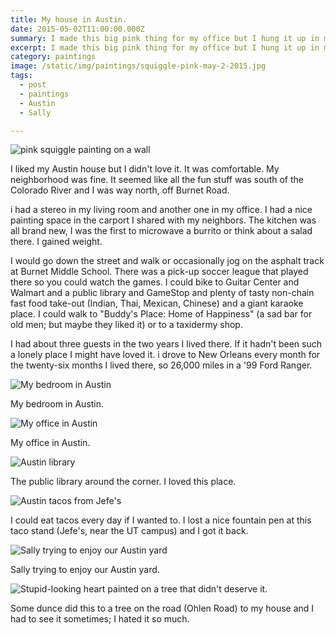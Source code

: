 ```yaml
---
title: My house in Austin.
date: 2015-05-02T11:00:00.000Z
summary: I made this big pink thing for my office but I hung it up in my apartment for a while. 
excerpt: I made this big pink thing for my office but I hung it up in my apartment for a while. 
category: paintings
image: /static/img/paintings/squiggle-pink-may-2-2015.jpg
tags:
  - post 
  - paintings
  - Austin
  - Sally

---
```


![pink squiggle painting on a wall](/static/img/paintings/squiggle-pink-may-2-2015.jpg "pink squiggle painting on a wall")

I liked my Austin house but I didn't love it. It was comfortable. My neighborhood was fine. It seemed like all the fun stuff was south of the Colorado River and I was way north, off Burnet Road.

i had a stereo in my living room and another one in my office. I had a nice painting space in the carport I shared with my neighbors. The kitchen was all brand new, I was the first to microwave a burrito or think about a salad there. I gained weight. 

I would go down the street and walk or occasionally jog on the asphalt track at Burnet Middle School. There was a pick-up soccer league that played there so you could watch the games. I could bike to Guitar Center and Walmart and a public library and GameStop and plenty of tasty non-chain fast food take-out (Indian, Thai, Mexican, Chinese) and a giant karaoke place. I could walk to "Buddy's Place: Home of Happiness" (a sad bar for old men; but maybe they liked it) or to a taxidermy shop.

I had about three guests in the two years I lived there. If it hadn't been such a lonely place I might have loved it. i drove to New Orleans every month for the twenty-six months I lived there, so 26,000 miles in a '99 Ford Ranger.

![My bedroom in Austin](/static/img/timeline/austin/austin-my-bedroom.jpg "My bedroom in Austin")
<figcaption>My bedroom in Austin.</figcaption>

![My office in Austin](/static/img/timeline/austin/austin-my-office.jpg "My office in Austin")
<figcaption>My office in Austin.</figcaption>

![Austin library](/static/img/timeline/austin/austin-library.jpg "Austin library")
<figcaption>The public library around the corner. I loved this place.</figcaption>

![Austin tacos from Jefe's](/static/img/timeline/austin/austin-tacos.jpg "Austin tacos from Jefe's")
<figcaption>I could eat tacos every day if I wanted to. I lost a nice fountain pen at this taco stand (Jefe's, near the UT campus) and I got it back.</figcaption>

![Sally trying to enjoy our Austin yard](/static/img/timeline/austin/austin-sally-in-leaves.jpg "[Sally trying to enjoy our Austin yard")
<figcaption>Sally trying to enjoy our Austin yard.</figcaption>

![Stupid-looking heart painted on a tree that didn't deserve it.](/static/img/timeline/austin/austin-the-treeheart.jpg "[tupid-looking heart painted on a tree that didn't deserve it.")
<figcaption>Some dunce did this to a tree on the road (Ohlen Road) to my house and I had to see it sometimes; I hated it so much.</figcaption>
	
